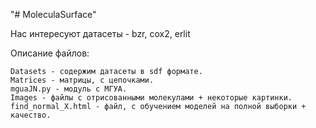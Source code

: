 "# MoleculaSurface" 

Нас интересуют датасеты - bzr, cox2, erlit

Описание файлов: 

    Datasets - содержим датасеты в sdf формате.
    Matrices - матрицы, с цепочками. 
    mguaJN.py - модуль с МГУА. 
    Images - файлы с отрисованными молекулами + некоторые картинки.
    find_normal_X.html - файл, с обучением моделей на полной выборки + качество.